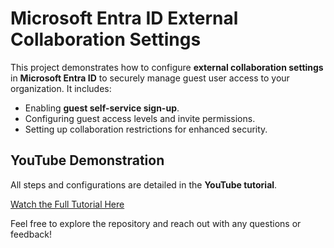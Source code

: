 # Microsoft Entra ID External Collaboration Settings  

This project demonstrates how to configure **external collaboration settings** in **Microsoft Entra ID** to securely manage guest user access to your organization. It includes:  

- Enabling **guest self-service sign-up**.  
- Configuring guest access levels and invite permissions.  
- Setting up collaboration restrictions for enhanced security.  

## YouTube Demonstration  

All steps and configurations are detailed in the **YouTube tutorial**.  

[Watch the Full Tutorial Here](https://youtu.be/ZSEk_FXOis0)  

Feel free to explore the repository and reach out with any questions or feedback!  
